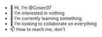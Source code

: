 - 👋 Hi, I’m @Cosec07
- 👀 I’m interested in nothing
- 🌱 I’m currently learning something
- 💞️ I’m looking to collaborate on everything
- 📫 How to reach me, don't

<!---
Cosec07/Cosec07 is a ✨ special ✨ repository because its `README.md` (this file) appears on your GitHub profile.
You can click the Preview link to take a look at your changes.
--->
